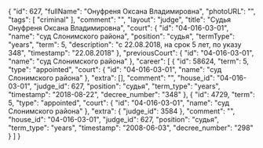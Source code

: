{
    "id": 627,
    "fullName": "Онуфреня Оксана Владимировна",
    "photoURL": "",
    "tags": [
        "criminal"
    ],
    "comment": "",
    "layout": "judge",
    "title": "Судья Онуфреня Оксана Владимировна",
    "court": {
        "id": "04-016-03-01",
        "name": "суд Слонимского района",
        "position": "судья",
        "termType": "years",
        "term": 5,
        "description": "c 22.08.2018, на срок 5 лет, по указу 348",
        "timestamp": "22.08.2018"
    },
    "previousCourt": {
        "id": "04-016-03-01",
        "name": "суд Слонимского района"
    },
    "career": [
        {
            "id": 58624,
            "term": 5,
            "type": "appointed",
            "court": {
                "id": "04-016-03-01",
                "name": "суд Слонимского района"
            },
            "extra": [],
            "comment": "",
            "house_id": "04-016-03-01",
            "judge_id": 627,
            "position": "судья",
            "term_type": "years",
            "timestamp": "2018-08-22",
            "decree_number": "348"
        },
        {
            "id": 4729,
            "term": 5,
            "type": "appointed",
            "court": {
                "id": "04-016-03-01",
                "name": "суд Слонимского района"
            },
            "extra": {
                "judge_id": 3584
            },
            "comment": "",
            "house_id": "04-016-03-01",
            "judge_id": 627,
            "position": "судья",
            "term_type": "years",
            "timestamp": "2008-06-03",
            "decree_number": "298"
        }
    ]
}